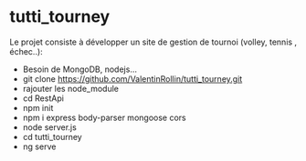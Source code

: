 # tutti_tourney

Le projet consiste à développer un site de gestion de tournoi (volley, tennis , échec..):

- Besoin de MongoDB, nodejs...
- git clone https://github.com/ValentinRollin/tutti_tourney.git
- rajouter les node_module
- cd RestApi
- npm init
- npm i express body-parser mongoose cors
- node server.js
- cd tutti_tourney
- ng serve

